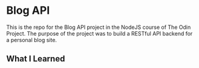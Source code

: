 # Blog API

This is the repo for the Blog API project in the NodeJS course of The Odin Project.  The purpose of the project was to build a RESTful API backend for a personal blog site.

## What I Learned